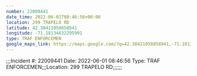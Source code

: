 ```yaml
---
number: 22009441
date_time: 2022-06-01T08:46:56+00:00
location: 299 TRAPELO RD
latitude: 42.38421058858941
longitude: -71.18134632295991
type: TRAF ENFORCEMEN
google_maps_link: https://maps.google.com/?q=42.38421058858941,-71.18134632295991
---
```


;;;Incident #: 22009441  Date: 2022-06-01 08:46:56   Type: TRAF ENFORCEMEN;;;Location: 299 TRAPELO RD;;;;;;
